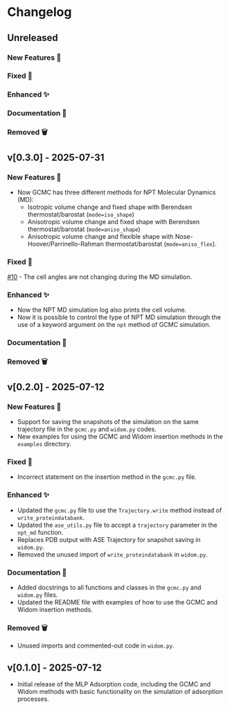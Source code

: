 # Changelog

## Unreleased

### New Features 🎉

### Fixed 🐛

### Enhanced ✨

### Documentation 📖

### Removed 🗑️

## v[0.3.0] - 2025-07-31

### New Features 🎉

- Now GCMC has three different methods for NPT Molecular Dynamics (MD):
  - Isotropic volume change and fixed shape with Berendsen thermostat/barostat (`mode=iso_shape`)
  - Anisotropic volume change and fixed shape with Berendsen thermostat/barostat (`mode=aniso_shape`)
  - Anisotropic volume change and flexible shape with Nose-Hoover/Parrinello-Rahman thermostat/barostat (`mode=aniso_flex`).

### Fixed 🐛

[#10](https://github.com/lipelopesoliveira/mlp_adsorption/issues/10) - The cell angles are not changing during the MD simulation.

### Enhanced ✨

- Now the NPT MD simulation log also prints the cell volume.
- Now it is possible to control the type of NPT MD simulation through the use of a keyword argument on the `npt` method of GCMC simulation.

### Documentation 📖

### Removed 🗑️

## v[0.2.0] - 2025-07-12

### New Features 🎉

- Support for saving the snapshots of the simulation on the same trajectory file in the `gcmc.py` and `widom.py` codes.
- New examples for using the GCMC and Widom insertion methods in the `examples` directory.

### Fixed 🐛

- Incorrect statement on the insertion method in the `gcmc.py` file.

### Enhanced ✨

- Updated the `gcmc.py` file to use the `Trajectory.write` method instead of `write_proteindatabank`.
- Updated the `ase_utils.py` file to accept a `trajectory` parameter in the `npt_md` function.
- Replaces PDB output with ASE Trajectory for snapshot saving in `widom.py`.
- Removed the unused import of `write_proteindatabank` in `widom.py`.

### Documentation 📖

- Added docstrings to all functions and classes in the `gcmc.py` and `widom.py` files.
- Updated the README file with examples of how to use the GCMC and Widom insertion methods.

### Removed 🗑️

- Unused imports and commented-out code in `widom.py`.

## v[0.1.0] - 2025-07-12

- Initial release of the MLP Adsorption code, including the GCMC and Widom methods with basic functionality on the simulation of adsorption processes.
